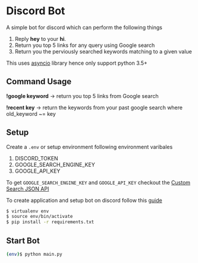 # Discord Bot

A simple bot for discord which can perform the following things

1. Reply **hey** to your **hi**.
2. Return you top 5 links for any query using Google search
3. Return you the perviously searched keywords matching to a given value

This uses [asyncio](https://docs.python.org/3/library/asyncio.html) library hence only support python 3.5+ 

## Command Usage

**!google keyword**  -> return you top 5 links from Google search

**!recent key**   -> return the keywords from your past google search where  old_keyword ~= key

## Setup
Create a `.env` or setup environment following environment varibales

1. DISCORD_TOKEN
2. GOOGLE_SEARCH_ENGINE_KEY
3. GOOGLE_API_KEY

To get `GOOGLE_SEARCH_ENGINE_KEY` and `GOOGLE_API_KEY` checkout the [Custom Search JSON API](https://developers.google.com/custom-search/v1/overview)

To create application and setup bot on discord follow this [guide](https://discordpy.readthedocs.io/en/latest/discord.html) 

```bash
$ virtualenv env
$ source env/bin/activate
$ pip install -r requirements.txt
```

## Start Bot
```bash
(env)$ python main.py
```
